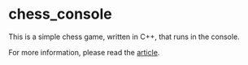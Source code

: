 # chess_console

This is a simple chess game, written in C++, that runs in the console.

For more information, please read the [article](https://www.codeproject.com/Articles/1214018/Chess-console-game-in-Cplusplus).

